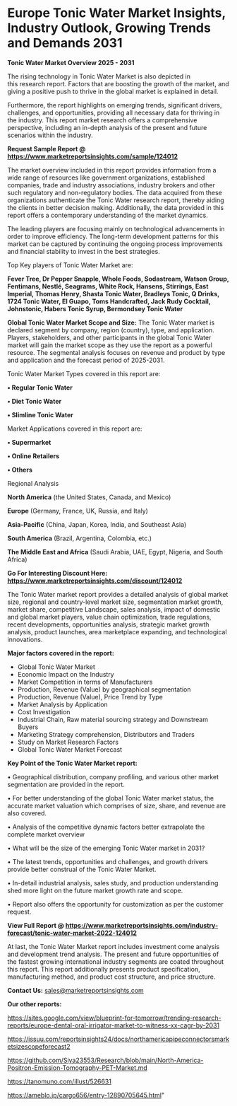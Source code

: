 # Europe Tonic Water Market Insights, Industry Outlook, Growing Trends and Demands 2031

<Strong> Tonic Water Market Overview 2025 - 2031</strong>

The rising technology in Tonic Water Market is also depicted in this research report. Factors that are boosting the growth of the market, and giving a positive push to thrive in the global market is explained in detail.

Furthermore, the report highlights on emerging trends, significant drivers, challenges, and opportunities, providing all necessary data for thriving in the industry. This report market research offers a comprehensive perspective, including an in-depth analysis of the present and future scenarios within the industry.

<strong>Request Sample Report @ <a href=https://www.marketreportsinsights.com/sample/124012>https://www.marketreportsinsights.com/sample/124012</a></strong>

The market overview included in this report provides information from a wide range of resources like government organizations, established companies, trade and industry associations, industry brokers and other such regulatory and non-regulatory bodies. The data acquired from these organizations authenticate the Tonic Water research report, thereby aiding the clients in better decision making. Additionally, the data provided in this report offers a contemporary understanding of the market dynamics.

The leading players are focusing mainly on technological advancements in order to improve efficiency. The long-term development patterns for this market can be captured by continuing the ongoing process improvements and financial stability to invest in the best strategies.

Top Key players of Tonic Water Market are:

<strong>Fever Tree, Dr Pepper Snapple, Whole Foods, Sodastream, Watson Group, Fentimans, Nestlé, Seagrams, White Rock, Hansens, Stirrings, East Imperial, Thomas Henry, Shasta Tonic Water, Bradleys Tonic, Q Drinks, 1724 Tonic Water, El Guapo, Toms Handcrafted, Jack Rudy Cocktail, Johnstonic, Habers Tonic Syrup, Bermondsey Tonic Water</strong>

<strong><b>Global Tonic Water Market Scope and Size:</b></strong>
The Tonic Water market is declared segment by company, region (country), type, and application. Players, stakeholders, and other participants in the global Tonic Water market will gain the market scope as they use the report as a powerful resource. The segmental analysis focuses on revenue and product by type and application and the forecast period of 2025-2031.

Tonic Water Market Types covered in this report are:

<strong>• Regular Tonic Water

• Diet Tonic Water

• Slimline Tonic Water</strong>

Market Applications covered in this report are:

<strong>• Supermarket

• Online Retailers

• Others</strong> 

Regional Analysis

<strong>North America</strong> (the United States, Canada, and Mexico)

<strong>Europe</strong> (Germany, France, UK, Russia, and Italy)

<strong>Asia-Pacific</strong> (China, Japan, Korea, India, and Southeast Asia)

<strong>South America</strong> (Brazil, Argentina, Colombia, etc.)

<strong>The Middle East and Africa</strong> (Saudi Arabia, UAE, Egypt, Nigeria, and South Africa)

<strong>Go For Interesting Discount Here: <a href=https://www.marketreportsinsights.com/discount/124012>https://www.marketreportsinsights.com/discount/124012</a></strong>

The Tonic Water market report provides a detailed analysis of global market size, regional and country-level market size, segmentation market growth, market share, competitive Landscape, sales analysis, impact of domestic and global market players, value chain optimization, trade regulations, recent developments, opportunities analysis, strategic market growth analysis, product launches, area marketplace expanding, and technological innovations.

<strong><b>Major factors covered in the report:</b></strong>
<ul>
  <li>Global Tonic Water Market </li>
  <li>Economic Impact on the Industry</li>
  <li>Market Competition in terms of Manufacturers</li>
  <li>Production, Revenue (Value) by geographical segmentation</li>
  <li>Production, Revenue (Value), Price Trend by Type</li>
  <li>Market Analysis by Application</li>
  <li>Cost Investigation</li>
  <li>Industrial Chain, Raw material sourcing strategy and Downstream Buyers</li>
  <li>Marketing Strategy comprehension, Distributors and Traders</li>
  <li>Study on Market Research Factors</li>
  <li>Global Tonic Water Market Forecast</li>
</ul>

<strong><b>Key Point of the Tonic Water Market report:</b></strong>

• Geographical distribution, company profiling, and various other market segmentation are provided in the report.

• For better understanding of the global Tonic Water market status, the accurate market valuation which comprises of size, share, and revenue are also covered.

• Analysis of the competitive dynamic factors better extrapolate the complete market overview

• What will be the size of the emerging Tonic Water market in 2031?

• The latest trends, opportunities and challenges, and growth drivers provide better construal of the Tonic Water Market.

• In-detail industrial analysis, sales study, and production understanding shed more light on the future market growth rate and scope.

• Report also offers the opportunity for customization as per the customer request.

<strong><b>View Full Report @ <a href=https://www.marketreportsinsights.com/industry-forecast/tonic-water-market-2022-124012>https://www.marketreportsinsights.com/industry-forecast/tonic-water-market-2022-124012</a></b></strong>


At last, the Tonic Water Market report includes investment come analysis and development trend analysis. The present and future opportunities of the fastest growing international industry segments are coated throughout this report. This report additionally presents product specification, manufacturing method, and product cost structure, and price structure.

<strong>Contact Us:</strong>
sales@marketreportsinsights.com

<strong>Our other reports:</strong>

<a href=https://sites.google.com/view/blueprint-for-tomorrow/trending-research-reports/europe-dental-oral-irrigator-market-to-witness-xx-cagr-by-2031>https://sites.google.com/view/blueprint-for-tomorrow/trending-research-reports/europe-dental-oral-irrigator-market-to-witness-xx-cagr-by-2031</a>

<a href=https://issuu.com/reportsinsights24/docs/northamericapipeconnectorsmarketsizescopeforecast2>https://issuu.com/reportsinsights24/docs/northamericapipeconnectorsmarketsizescopeforecast2</a>

<a href=https://github.com/Siya23553/Research/blob/main/North-America-Positron-Emission-Tomography-PET-Market.md>https://github.com/Siya23553/Research/blob/main/North-America-Positron-Emission-Tomography-PET-Market.md</a>

<a href=https://tanomuno.com/illust/526631>https://tanomuno.com/illust/526631</a>

<a href=https://ameblo.jp/cargo656/entry-12890705645.html>https://ameblo.jp/cargo656/entry-12890705645.html</a>"

